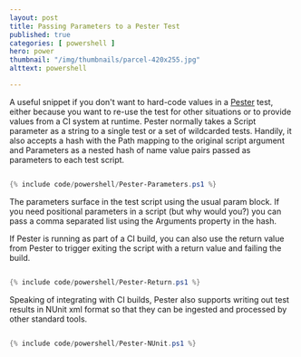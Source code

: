 ```yaml
---
layout: post
title: Passing Parameters to a Pester Test
published: true 
categories: [ powershell ]
hero: power
thumbnail: "/img/thumbnails/parcel-420x255.jpg"
alttext: powershell

---
```


A useful snippet if you don't want to hard-code values in a <a href="https://github.com/pester/Pester">Pester</a> 
test, either because you want to re-use the test for other situations or to provide values from a CI system 
at runtime. Pester normally takes a Script parameter as a string to a single test or a set of wildcarded tests. Handily, 
it also accepts a hash with the Path mapping to the original script argument and Parameters as a nested hash of 
name value pairs passed as parameters to each test script. 

```powershell

{% include code/powershell/Pester-Parameters.ps1 %}

```

The parameters surface in the test script using the usual param block. If you need positional parameters in a script (but why 
would you?) you can pass a comma separated list using the Arguments property in the hash.

If Pester is running as part of a CI build, you can also use the return value from Pester to trigger exiting the script with a return value 
and failing the build.

```powershell

{% include code/powershell/Pester-Return.ps1 %}

```

Speaking of integrating with CI builds, Pester also supports writing out test results in NUnit xml format so that they can be ingested 
and processed by other standard tools. 

```powershell

{% include code/powershell/Pester-NUnit.ps1 %}

```
